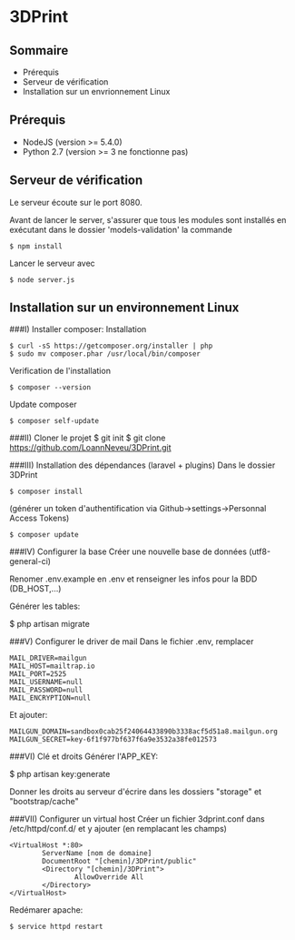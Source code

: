 # 3DPrint

## Sommaire
* Prérequis
* Serveur de vérification
* Installation sur un envrionnement Linux

## Prérequis
- NodeJS (version >= 5.4.0)
- Python 2.7 (version >= 3 ne fonctionne pas)


## Serveur de vérification
Le serveur écoute sur le port 8080.

Avant de lancer le server, s'assurer que tous les modules sont installés en exécutant dans le dossier 'models-validation' la commande 

	$ npm install

Lancer le serveur avec

	$ node server.js


## Installation sur un environnement Linux

###I) Installer composer:
Installation

	$ curl -sS https://getcomposer.org/installer | php
	$ sudo mv composer.phar /usr/local/bin/composer

Verification de l'installation

	$ composer --version

Update composer

	$ composer self-update

###II) Cloner le projet
	$ git init
	$ git clone https://github.com/LoannNeveu/3DPrint.git

###III) Installation des dépendances (laravel + plugins)
Dans le dossier 3DPrint

	$ composer install
	
(générer un token d'authentification via Github->settings->Personnal Access Tokens)

	$ composer update

###IV) Configurer la base
Créer une nouvelle base de données (utf8-general-ci)

Renomer .env.example en .env et renseigner les infos pour la BDD (DB_HOST,...)

Générer les tables:

  $ php artisan migrate
  
###V) Configurer le driver de mail
Dans le fichier .env, remplacer

	MAIL_DRIVER=mailgun
	MAIL_HOST=mailtrap.io
	MAIL_PORT=2525
	MAIL_USERNAME=null
	MAIL_PASSWORD=null
	MAIL_ENCRYPTION=null

Et ajouter:
	
	MAILGUN_DOMAIN=sandbox0cab25f24064433890b3338acf5d51a8.mailgun.org
	MAILGUN_SECRET=key-6f1f977bf637f6a9e3532a38fe012573

###VI) Clé et droits
Générer l'APP_KEY:
 
  $ php artisan key:generate
  
Donner les droits au serveur d'écrire dans les dossiers "storage" et "bootstrap/cache"

###VII) Configurer un virtual host
Créer un fichier 3dprint.conf dans /etc/httpd/conf.d/ et y ajouter (en remplacant les champs)

	<VirtualHost *:80>
	        ServerName [nom de domaine]
	        DocumentRoot "[chemin]/3DPrint/public"
	        <Directory "[chemin]/3DPrint">
	                AllowOverride All
	        </Directory>
	</VirtualHost>

Redémarer apache:

	$ service httpd restart
